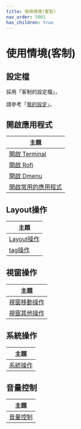 ```yaml
---
title: 使用情境(客製)
nav_order: 5001
has_children: true
---
```


# 使用情境(客制)


## 設定檔

採用「客制的設定檔」，

請參考「[我的設定](https://github.com/samwhelp/note-about-herbstluftwm/tree/gh-pages/_demo/config/herbstluftwm-config/main/config/herbstluftwm)」。


## 開啟應用程式

| 主題 |
| --- |
| [開啟 Terminal](scenario/main/launch-terminal) |
| [開啟 Rofi](scenario/main/launch-rofi) |
| [開啟 Dmenu](scenario/main/launch-dmenu) |
| [開啟常用的應用程式](scenario/main/launch-favorite-app) |


## Layout操作

| 主題 |
| --- |
| [Layout操作](scenario/main/layout-control) |
| [tag操作](scenario/main/tag-control) |


## 視窗操作

| 主題 |
| --- |
| [視窗移動操作](scenario/main/window-movement-control) |
| [視窗其他操作](scenario/main/window-control) |


## 系統操作

| 主題 |
| --- |
| [系統操作](scenario/main/system-control) |


## 音量控制

| 主題 |
| --- |
| [音量控制](scenario/main/volume-control) |
